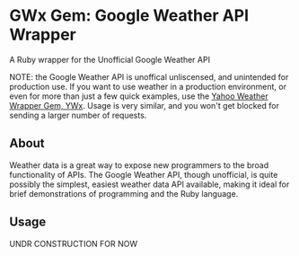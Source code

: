 GWx Gem: Google Weather API Wrapper
===================================
A Ruby wrapper for the Unofficial Google Weather API

NOTE: the Google Weather API is unoffical unliscensed, and unintended for production use.
If you want to use weather in a production environment, or even for more than just a few quick examples,
use the [Yahoo Weather Wrapper Gem, YWx](https://github.com/aspires/ywx). Usage is very similar, and
you won't get blocked for sending a larger number of requests.

About
-----

Weather data is a great way to expose new programmers to the broad functionality
of APIs. The Google Weather API, though unofficial, is quite possibly the
simplest, easiest weather data API available, making it ideal for brief
demonstrations of programming and the Ruby language.

Usage
-----

UNDR CONSTRUCTION FOR NOW
